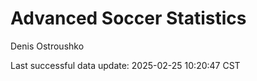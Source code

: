 # Advanced Soccer Statistics
Denis Ostroushko

<!-- gfm -->

Last successful data update: 2025-02-25 10:20:47 CST
